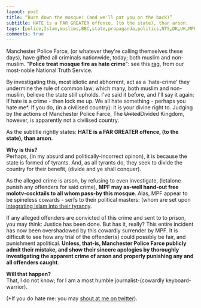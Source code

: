 ```yaml
---
layout: post
title: “Burn down the mosque! (and we'll pat you on the back)”
subtitle: HATE is a FAR GREATER offence, (to the state), than arson.
tags: [police,Islam,muslims,BBC,state,propaganda,politics,NTS,DK,UK,MPF]
comments: true
---
```


Manchester Police Farce, (or whatever they're calling themselves these days), have gifted all criminals nationwide, today; both muslim and non-muslim. "**Police treat mosque fire as hate crime**": see this [rag](https://www.bbc.co.uk/news/uk-england-manchester-58528886), from our most-noble National Truth Service.  

By investigating this, most idiotic and abhorrent, act as a 'hate-crime' they undermine the rule of common law; which many, both muslim and non-muslim, believe the state still upholds. I've said it before, and I'll say it again: If hate is a crime - then lock me up. We all hate something - perhaps you hate me*. If you do, (in a civilised country): it is your divine right to. Judging by the actions of Manchester Police Farce, The <s>United</s>Divided Kingdom, however, is apparently not a civilised country.  


As the subtitle rightly states: **HATE is a FAR GREATER offence, (to the state), than arson**.  

**Why is this?**  
Perhaps, (in my absurd and politically-incorrect opinon), it is because the state is formed of tyrants. 
And, as all tyrants do, they seek to divide the country for their benefit, (divide and ye shall conquer).  

As the alleged crime is arson, by refusing to even investigate, (letalone punish any offenders for said crime), **MPF may as-well hand-out free molotv-cocktails to all whom pass-by this mosque**. Alas, MPF appear to be spineless cowards - serfs to their political masters: (whom are set upon [integrating Islam into their tyranny](https://remember-blog.com/2021/03/10/the-rise-of-the-muslims-the-death-of-islam/).  

If any alleged offenders are convicted of this crime and sent to to prison, you may think: Justice has been done. 
But has it, really? 
This entire incident has now been overshadowed by this cowardly surrender by MPF. 
It is difficult to see how any trial of the offender(s) could possibly be fair, and punishment apolitical. 
**Unless, that-is, Manchester Police Farce publicly admit their mistake, and show their sincere apologies by thoroughly investigating the apparent crime of arson and properly punishing any and all offenders caught**.  

**Will that happen?**  
That, I do not know; for I am a most humble journalist-(cowardly keyboard-warrior).

(*If you do hate me: you may [shout at me on twitter](https://twitter.com/rootNoob_)).
